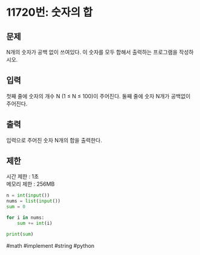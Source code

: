 # 11720번: 숫자의 합

## 문제

N개의 숫자가 공백 없이 쓰여있다. 이 숫자를 모두 합해서 출력하는 프로그램을 작성하시오.

## 입력

첫째 줄에 숫자의 개수 N (1 ≤ N ≤ 100)이 주어진다. 둘째 줄에 숫자 N개가 공백없이 주어진다.

## 출력

입력으로 주어진 숫자 N개의 합을 출력한다.

## 제한

시간 제한 : 1초 <br>
메모리 제한 : 256MB

```python
n = int(input())
nums = list(input())
sum = 0

for i in nums:
	sum += int(i)

print(sum)
```

#math #implement #string #python
